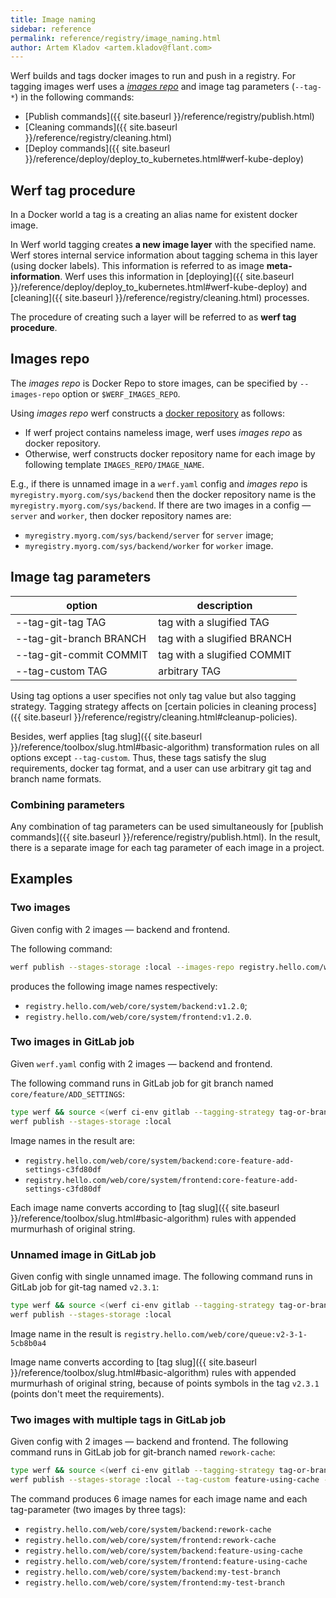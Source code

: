 ```yaml
---
title: Image naming
sidebar: reference
permalink: reference/registry/image_naming.html
author: Artem Kladov <artem.kladov@flant.com>
---
```


Werf builds and tags docker images to run and push in a registry. For tagging images werf uses a [_images repo_](#images-repo) and image tag parameters (`--tag-*`) in the following commands:
* [Publish commands]({{ site.baseurl }}/reference/registry/publish.html)
* [Cleaning commands]({{ site.baseurl }}/reference/registry/cleaning.html)
* [Deploy commands]({{ site.baseurl }}/reference/deploy/deploy_to_kubernetes.html#werf-kube-deploy)

## Werf tag procedure
In a Docker world a tag is a creating an alias name for existent docker image.

In Werf world tagging creates **a new image layer** with the specified name. Werf stores internal service information about tagging schema in this layer (using docker labels). This information is referred to as image **meta-information**. Werf uses this information in [deploying]({{ site.baseurl }}/reference/deploy/deploy_to_kubernetes.html#werf-kube-deploy) and [cleaning]({{ site.baseurl }}/reference/registry/cleaning.html) processes.

The procedure of creating such a layer will be referred to as **werf tag procedure**.

## Images repo

The _images repo_ is Docker Repo to store images, can be specified by `--images-repo` option or `$WERF_IMAGES_REPO`.

Using _images repo_ werf constructs a [docker repository](https://docs.docker.com/glossary/?term=repository) as follows:

* If werf project contains nameless image, werf uses _images repo_ as docker repository.
* Otherwise, werf constructs docker repository name for each image by following template `IMAGES_REPO/IMAGE_NAME`.

E.g., if there is unnamed image in a `werf.yaml` config and _images repo_ is `myregistry.myorg.com/sys/backend` then the docker repository name is the `myregistry.myorg.com/sys/backend`.  If there are two images in a config — `server` and `worker`, then docker repository names are:
* `myregistry.myorg.com/sys/backend/server` for `server` image;
* `myregistry.myorg.com/sys/backend/worker` for `worker` image.

## Image tag parameters

| option                    | description                          |
| ------------------------- | ------------------------------------ |
| --tag-git-tag TAG         | tag with a slugified TAG             |
| --tag-git-branch BRANCH   | tag with a slugified BRANCH          |
| --tag-git-commit COMMIT   | tag with a slugified COMMIT                               |
| --tag-custom TAG          | arbitrary TAG                        |

Using tag options a user specifies not only tag value but also tagging strategy.
Tagging strategy affects on [certain policies in cleaning process]({{ site.baseurl }}/reference/registry/cleaning.html#cleanup-policies).

Besides, werf applies [tag slug]({{ site.baseurl }}/reference/toolbox/slug.html#basic-algorithm) transformation rules on all options except `--tag-custom`.
Thus, these tags satisfy the slug requirements, docker tag format, and a user can use arbitrary git tag and branch name formats.

### Combining parameters

Any combination of tag parameters can be used simultaneously for [publish commands]({{ site.baseurl }}/reference/registry/publish.html). In the result, there is a separate image for each tag parameter of each image in a project.

## Examples

### Two images

Given config with 2 images — backend and frontend.

The following command:

```bash
werf publish --stages-storage :local --images-repo registry.hello.com/web/core/system --tag-custom v1.2.0
```

produces the following image names respectively:
* `registry.hello.com/web/core/system/backend:v1.2.0`;
* `registry.hello.com/web/core/system/frontend:v1.2.0`.

### Two images in GitLab job

Given `werf.yaml` config with 2 images — backend and frontend.

The following command runs in GitLab job for git branch named `core/feature/ADD_SETTINGS`:
```bash
type werf && source <(werf ci-env gitlab --tagging-strategy tag-or-branch --verbose)
werf publish --stages-storage :local
```

Image names in the result are:
* `registry.hello.com/web/core/system/backend:core-feature-add-settings-c3fd80df`
* `registry.hello.com/web/core/system/frontend:core-feature-add-settings-c3fd80df`

Each image name converts according to [tag slug]({{ site.baseurl }}/reference/toolbox/slug.html#basic-algorithm) rules with appended murmurhash of original string.

### Unnamed image in GitLab job

Given config with single unnamed image. The following command runs in GitLab job for git-tag named `v2.3.1`:

```bash
type werf && source <(werf ci-env gitlab --tagging-strategy tag-or-branch --verbose)
werf publish --stages-storage :local
```

Image name in the result is `registry.hello.com/web/core/queue:v2-3-1-5cb8b0a4`

Image name converts according to [tag slug]({{ site.baseurl }}/reference/toolbox/slug.html#basic-algorithm) rules with appended murmurhash of original string, because of points symbols in the tag `v2.3.1` (points don't meet the requirements).

### Two images with multiple tags in GitLab job

Given config with 2 images — backend and frontend. The following command runs in GitLab job for git-branch named `rework-cache`:

```bash
type werf && source <(werf ci-env gitlab --tagging-strategy tag-or-branch --verbose)
werf publish --stages-storage :local --tag-custom feature-using-cache --tag-custom  my-test-branch
```

The command produces 6 image names for each image name and each tag-parameter (two images by three tags):
* `registry.hello.com/web/core/system/backend:rework-cache`
* `registry.hello.com/web/core/system/frontend:rework-cache`
* `registry.hello.com/web/core/system/backend:feature-using-cache`
* `registry.hello.com/web/core/system/frontend:feature-using-cache`
* `registry.hello.com/web/core/system/backend:my-test-branch`
* `registry.hello.com/web/core/system/frontend:my-test-branch`

